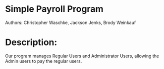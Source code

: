 # Simple Payroll Program
Authors: Christopher Waschke, Jackson Jenks, Brody Weinkauf

# Description:
Our program manages Regular Users and Administrator Users, allowing the Admin users to pay the regular users.